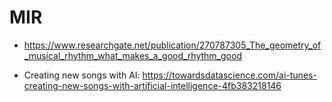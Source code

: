 # MIR

- https://www.researchgate.net/publication/270787305_The_geometry_of_musical_rhythm_what_makes_a_good_rhythm_good

- Creating new songs with AI: https://towardsdatascience.com/ai-tunes-creating-new-songs-with-artificial-intelligence-4fb383218146 
